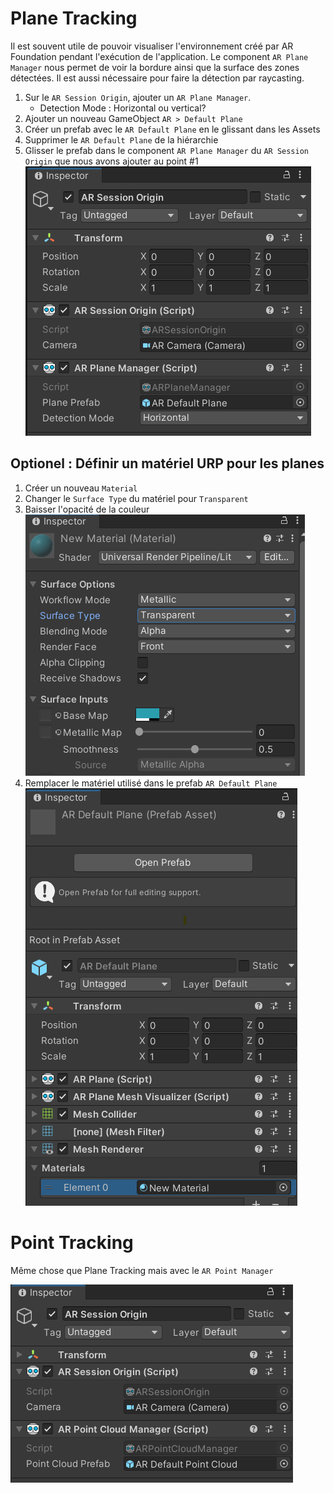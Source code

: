 # Plane Tracking

Il est souvent utile de pouvoir visualiser l'environnement créé par AR Foundation pendant l'exécution de l'application. Le component `AR Plane Manager` nous permet de voir la bordure ainsi que la surface des zones détectées. Il est aussi nécessaire pour faire la détection par raycasting.

1. Sur le `AR Session Origin`, ajouter un `AR Plane Manager`.
    - Detection Mode : Horizontal ou vertical?
2. Ajouter un nouveau GameObject `AR > Default Plane`
3. Créer un prefab avec le `AR Default Plane` en le glissant dans les Assets
4. Supprimer le `AR Default Plane` de la hiérarchie
5. Glisser le prefab dans le component `AR Plane Manager` du `AR Session Origin` que nous avons ajouter au point #1
![](images_planes/planes_config.png)

## Optionel : Définir un matériel URP pour les planes
1. Créer un nouveau `Material`
2. Changer le `Surface Type` du matériel pour `Transparent`
3. Baisser l'opacité de la couleur
![](images_planes/material.png)
4. Remplacer le matériel utilisé dans le prefab `AR Default Plane`
![](images_planes/plane_material.png)

# Point Tracking
Même chose que Plane Tracking mais avec le `AR Point Manager`

![](images_planes/points_config.png)
